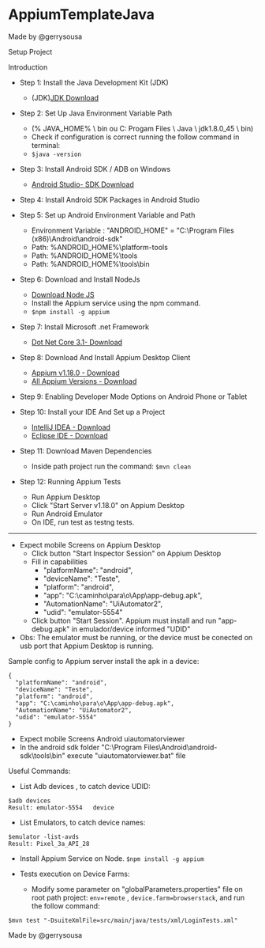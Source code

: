 # AppiumTemplateJava
Made by @gerrysousa

Setup Project

Introduction
- Step 1: Install the Java Development Kit (JDK)
  - (JDK)[JDK Download](https://www.oracle.com/java/technologies/javase-downloads.html)

- Step 2: Set Up Java Environment Variable Path
  - (% JAVA_HOME% \ bin ou C: Progam Files \ Java \ jdk1.8.0_45 \ bin)
  - Check if configuration is correct running the follow command in terminal: 
  - ```$java -version```

- Step 3: Install Android SDK / ADB on Windows
  - [Android Studio- SDK Download](https://developer.android.com/studio#Other)

- Step 4: Install Android SDK Packages in Android Studio

- Step 5: Set up Android Environment Variable and Path
  - Environment Variable : "ANDROID_HOME" = "C:\Program Files (x86)\Android\android-sdk"
  - Path: %ANDROID_HOME%\platform-tools
  - Path: %ANDROID_HOME%\tools
  - Path: %ANDROID_HOME%\tools\bin
  
- Step 6: Download and Install NodeJs
  - [Download Node JS](https://nodejs.org/en/download/)
  - Install the Appium service using the npm command.
  - ```$npm install -g appium```

- Step 7: Install Microsoft .net Framework
  - [Dot Net Core 3.1- Download](https://dotnet.microsoft.com/download/dotnet-core/3.1)

- Step 8: Download And Install Appium Desktop Client
  - [Appium v1.18.0 - Download](https://github.com/appium/appium-desktop/releases/tag/v1.18.0-1)
  - [All Appium Versions - Download](https://github.com/appium/appium-desktop/tags)
  
- Step 9: Enabling Developer Mode Options on Android Phone or Tablet

- Step 10: Install your IDE And Set up a Project
  - [IntelliJ IDEA - Download](https://www.jetbrains.com/idea/download/#section=windows)
  - [Eclipse IDE - Download](https://www.eclipse.org/downloads/)

- Step 11: Download Maven Dependencies
  - Inside path project run the command: ````$mvn clean````
  
- Step 12: Running Appium Tests
  - Run Appium Desktop
  - Click "Start Server v1.18.0" on Appium Desktop
  - Run Android Emulator
  - On IDE, run test as testng tests.
  
--------------------------------------
- Expect mobile Screens on Appium Desktop
  - Click button "Start Inspector Session" on Appium Desktop
  - Fill in capabilities 
    - "platformName": "android",
    - "deviceName": "Teste",
    - "platform": "android",
    - "app": "C:\caminho\para\o\App\app-debug.apk",
    - "AutomationName": "UiAutomator2",
    - "udid": "emulator-5554"
  - Click button "Start Session". Appium must install and run "app-debug.apk" in emulador/device informed "UDID"
- Obs:  The emulator must be running, or the device must be conected on usb port that Appium Desktop is running.

Sample config to Appium server install the apk in a device:
```
{
  "platformName": "android",
  "deviceName": "Teste",
  "platform": "android",
  "app": "C:\caminho\para\o\App\app-debug.apk",
  "AutomationName": "UiAutomator2",
  "udid": "emulator-5554"
}
```

- Expect mobile Screens Android uiautomatorviewer
 - In the android sdk folder "C:\Program Files\Android\android-sdk\tools\bin" execute "uiautomatorviewer.bat" file


Useful Commands:
- List Adb devices , to catch device UDID:
```
$adb devices
Result: emulator-5554   device
```
- List Emulators, to catch device names:
```
$emulator -list-avds
Result: Pixel_3a_API_28
```
- Install Appium Service on Node.
```$npm install -g appium```

- Tests execution on Device Farms:
    - Modify some parameter on "globalParameters.properties" file on root path project: 
    ```env=remote``` , ```device.farm=browserstack```, and run the follow command: 
    
```$mvn test "-DsuiteXmlFile=src/main/java/tests/xml/LoginTests.xml"```


Made by @gerrysousa